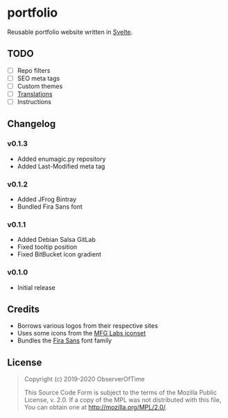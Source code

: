 # portfolio

Reusable portfolio website written in [Svelte][svelte].

[svelte]: https://svelte.dev

## TODO

* [ ] Repo filters
* [ ] SEO meta tags
* [ ] Custom themes
* [ ] [Translations][i18n]
* [ ] Instructions

[i18n]: https://github.com/kaisermann/svelte-i18n

## Changelog

### v0.1.3

* Added enumagic.py repository
* Added Last-Modified meta tag

### v0.1.2

* Added JFrog Bintray
* Bundled Fira Sans font

### v0.1.1

* Added Debian Salsa GitLab
* Fixed tooltip position
* Fixed BitBucket icon gradient

### v0.1.0

* Initial release

## Credits

* Borrows various logos from their respective sites
* Uses some icons from the [MFG Labs iconset][mfg]
* Bundles the [Fira Sans][fira] font family

[mfg]: https://github.com/MfgLabs/mfglabs-iconset
[fira]: https://github.com/bBoxType/FiraSans

## License

> Copyright (c) 2019-2020 ObserverOfTime
>
> This Source Code Form is subject to the terms of the Mozilla Public
> License, v. 2.0. If a copy of the MPL was not distributed with this
> file, You can obtain one at http://mozilla.org/MPL/2.0/.
